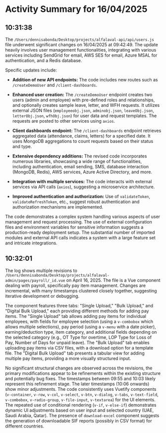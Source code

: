 # Activity Summary for 16/04/2025

## 10:31:38
The `/Users/dennisabonda/Desktop/projects/alfalaval-api/api/users.js` file underwent significant changes on 16/04/2025 at 09:42:49.  The update heavily involves user management functionalities, integrating with various services including SendGrid for email, AWS SES for email, Azure MSAL for authentication, and a Redis database.  

Specific updates include:

* **Addition of new API endpoints:**  The code includes new routes such as `/createDemoUser` and `/client-dashboards`.

* **Enhanced user creation:** The `/createDemoUser` endpoint creates two users (admin and employee) with pre-defined roles and relationships, and optionally creates sample leave, letter, and WFH requests.  It utilizes external JSON files (`employeeobj.json`, `adminobj.json`, `leaveObj.json`, `letterObj.json`, `wfhObj.json`) for user data and request templates. The requests are posted to other services using `axios`.

* **Client dashboards endpoint:** The `/client-dashboards` endpoint retrieves aggregated data (attendance, claims, letters) for a specified date.  It uses MongoDB aggregations to count requests based on their status and type.


* **Extensive dependency additions:**  The revised code incorporates numerous libraries, showcasing a wide range of functionalities, including authentication, email sending, SMS, database interaction (MongoDB, Redis), AWS services, Azure Active Directory, and more.


* **Integration with multiple services:** The code interacts with external services via API calls (`axios`), suggesting a microservice architecture.

* **Improved authentication and authorization:** Use of `validateToken`, `validateRefreshToken`, etc., suggest robust authentication and authorization mechanisms are implemented.

The code demonstrates a complex system handling various aspects of user management and request processing. The use of external configuration files and environment variables for sensitive information suggests a production-ready deployment setup.  The substantial number of imported modules and external API calls indicates a system with a large feature set and intricate integrations.


## 10:32:01
The log shows multiple revisions to `/Users/dennisabonda/Desktop/projects/alfalaval-admin/pages/payroll/_id.vue` on April 16, 2025.  The file is a Vue component dealing with payroll, specifically pay item management.  Changes are incremental, with many timestamps clustered closely together, suggesting iterative development or debugging.

The component features three tabs: "Single Upload," "Bulk Upload," and "Digital Bulk Upload," each providing different methods for adding pay items.  The "Single Upload" tab allows adding pay items for individual employees, with fields for employee selection (using a `v-combobox` which allows multiple selections), pay period (using a `v-menu` with a date picker), earning/deduction type, item category, and additional fields depending on the selected category (e.g., OT Type for overtime, LOP Type for Loss of Pay, Number of Days for unpaid leave). The "Bulk Upload" tab enables uploading pay items via CSV files, with a download option for a template file. The "Digital Bulk Upload" tab presents a tabular view for adding multiple pay items, providing a more visually structured input.

No significant structural changes are observed across the revisions, the primary modifications appear to be refinements within the existing structure and potentially bug fixes.  The timestamps between 09:55 and 10:03 likely represent this refinement stage. The later timestamps (10:06 onwards) show minor adjustments.  The code consistently uses Vuetify components (`v-container`, `v-row`, `v-col`, `v-select`, `v-btn`, `v-dialog`, `v-tabs`, `v-text-field`, `v-combobox`, `v-radio-group`, `v-file-input`, `v-textarea`) for the UI elements.  The repeated use of conditional rendering (`v-if`, `v-else-if`) demonstrates dynamic UI adjustments based on user input and selected country (UAE, Saudi Arabia, Qatar).  The presence of `download-excel` component suggests the generation of downloadable SIF reports (possibly in CSV format) for different countries.

